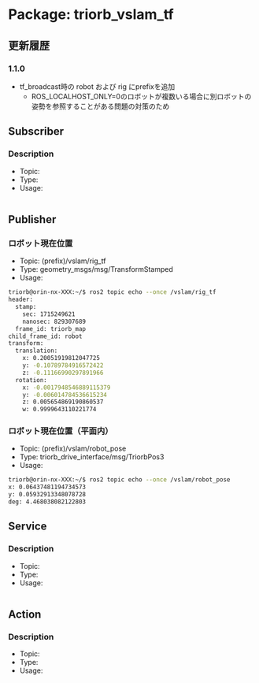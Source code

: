 # Package: triorb_vslam_tf


## 更新履歴
### 1.1.0
- tf_broadcast時の robot および rig にprefixを追加
  - ROS_LOCALHOST_ONLY=0のロボットが複数いる場合に別ロボットの姿勢を参照することがある問題の対策のため

## Subscriber
### Description
- Topic: 
- Type: 
- Usage: 
```bash
```

## Publisher
### ロボット現在位置 
- Topic: (prefix)/vslam/rig_tf
- Type: geometry_msgs/msg/TransformStamped
- Usage: 
```bash
triorb@orin-nx-XXX:~/$ ros2 topic echo --once /vslam/rig_tf 
header: 
  stamp: 
    sec: 1715249621 
    nanosec: 829307689 
  frame_id: triorb_map 
child_frame_id: robot 
transform: 
  translation: 
    x: 0.20051919812047725 
    y: -0.10789784916572422 
    z: -0.11166990297891966 
  rotation: 
    x: -0.0017948546889115379 
    y: -0.006014784536615234 
    z: 0.005654869190860537 
    w: 0.9999643110221774
```

### ロボット現在位置（平面内）
- Topic: (prefix)/vslam/robot_pose
- Type: triorb_drive_interface/msg/TriorbPos3
- Usage: 
```bash
triorb@orin-nx-XXX:~/$ ros2 topic echo --once /vslam/robot_pose
x: 0.06437481194734573
y: 0.05932913348078728
deg: 4.468038082122803
```

## Service
### Description
- Topic: 
- Type: 
- Usage: 
```bash
```

## Action
### Description
- Topic: 
- Type: 
- Usage: 
```bash
```
